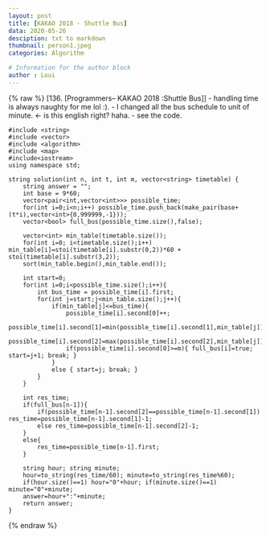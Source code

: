 ```yaml
---
layout: post
title: [KAKAO 2018 - Shuttle Bus]
data: 2020-05-26
desciption: txt to markdown
thumbnail: person1.jpeg
categories: Algorithm

# Information for the author block
author : Loui
---
```


{% raw %}
	﻿[136. [Programmers– KAKAO 2018 :Shuttle Bus]]
	- handling time is always naughty for me lol :).
	- I changed all the bus schedule to unit of minute. <- is this english right? haha.
	- see the code.
	
	#include <string>
	#include <vector>
	#include <algorithm>
	#include <map>
	#include<iostream>
	using namespace std;
	
	string solution(int n, int t, int m, vector<string> timetable) {
	    string answer = "";
	    int base = 9*60;
	    vector<pair<int,vector<int>>> possible_time;
	    for(int i=0;i<n;i++) possible_time.push_back(make_pair(base+(t*i),vector<int>{0,999999,-1}));
	    vector<bool> full_bus(possible_time.size(),false);
	    
	    vector<int> min_table(timetable.size());
	    for(int i=0; i<timetable.size();i++) min_table[i]=stoi(timetable[i].substr(0,2))*60 + stoi(timetable[i].substr(3,2));
	    sort(min_table.begin(),min_table.end());
	    
	    int start=0;
	    for(int i=0;i<possible_time.size();i++){
	        int bus_time = possible_time[i].first;
	        for(int j=start;j<min_table.size();j++){
	            if(min_table[j]<=bus_time){
	                possible_time[i].second[0]++;
	                possible_time[i].second[1]=min(possible_time[i].second[1],min_table[j]);
	                possible_time[i].second[2]=max(possible_time[i].second[2],min_table[j]);
	                if(possible_time[i].second[0]>=m){ full_bus[i]=true; start=j+1; break; }
	            } 
	            else { start=j; break; }
	        }
	    }
	   
	    int res_time;
	    if(full_bus[n-1]){
	        if(possible_time[n-1].second[2]==possible_time[n-1].second[1]) res_time=possible_time[n-1].second[1]-1;
	        else res_time=possible_time[n-1].second[2]-1;
	    }
	    else{
	        res_time=possible_time[n-1].first;
	    }
	    
	    string hour; string minute;
	    hour=to_string(res_time/60); minute=to_string(res_time%60);
	    if(hour.size()==1) hour="0"+hour; if(minute.size()==1) minute="0"+minute;
	    answer=hour+":"+minute;
	    return answer;
	}
	
{% endraw %}
